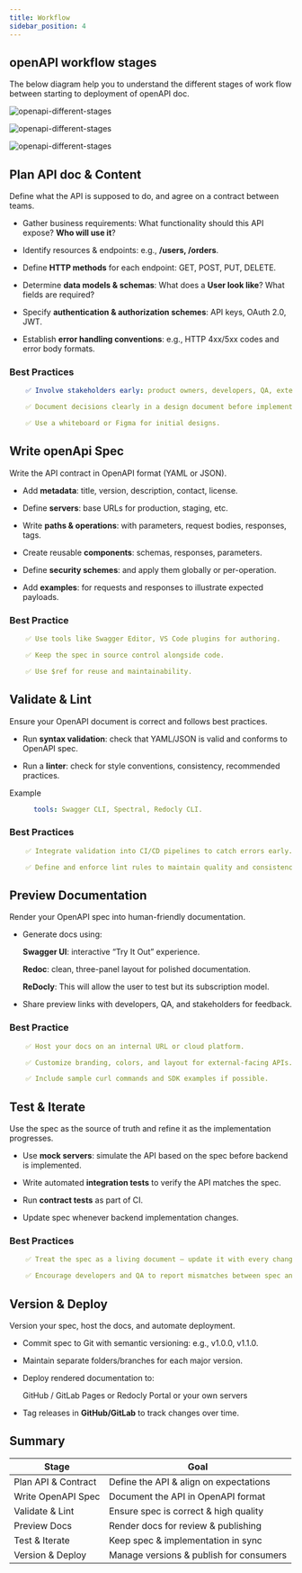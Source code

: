 ```yaml
---
title: Workflow
sidebar_position: 4
---
```


## openAPI workflow stages

The below diagram help you to understand the different stages of work flow between starting to deployment of openAPI doc.

![openapi-different-stages](images/cove-page-image1.png)

![openapi-different-stages](images/openApi-workflow.png)

![openapi-different-stages](images/api-human-6.jpeg)

## Plan API doc & Content

Define what the API is supposed to do, and agree on a contract between teams.

<!-- ### Key activities -->

- Gather business requirements: What functionality should this API expose? **Who will use it**?
- Identify resources & endpoints: e.g., **/users, /orders**.
- Define **HTTP methods** for each endpoint: GET, POST, PUT, DELETE.

- Determine **data models & schemas**: What does a **User look like**? What fields are required?

- Specify **authentication & authorization schemes**: API keys, OAuth 2.0, JWT.

- Establish **error handling conventions**: e.g., HTTP 4xx/5xx codes and error body formats.

### Best Practices

```yaml
    ✅ Involve stakeholders early: product owners, developers, QA, external consumers.

    ✅ Document decisions clearly in a design document before implementing the API.

    ✅ Use a whiteboard or Figma for initial designs.
```

## Write openApi Spec

Write the API contract in OpenAPI format (YAML or JSON).

<!-- ### Key Activities -->

- Add **metadata**: title, version, description, contact, license.

- Define **servers**: base URLs for production, staging, etc.

- Write **paths & operations**: with parameters, request bodies, responses, tags.

- Create reusable **components**: schemas, responses, parameters.

- Define **security schemes**: and apply them globally or per-operation.

- Add **examples**: for requests and responses to illustrate expected payloads.

### Best Practice

```yaml
    ✅ Use tools like Swagger Editor, VS Code plugins for authoring.

    ✅ Keep the spec in source control alongside code.

    ✅ Use $ref for reuse and maintainability.
```

## Validate & Lint

Ensure your OpenAPI document is correct and follows best practices.

- Run **syntax validation**: check that YAML/JSON is valid and conforms to OpenAPI spec.

- Run a **linter**: check for style conventions, consistency, recommended practices.

Example

```yaml
      tools: Swagger CLI, Spectral, Redocly CLI.
```

### Best  Practices

```yaml
    ✅ Integrate validation into CI/CD pipelines to catch errors early.

    ✅ Define and enforce lint rules to maintain quality and consistency.
```

## Preview Documentation

Render your OpenAPI spec into human-friendly documentation.

- Generate docs using:

    **Swagger UI**: interactive “Try It Out” experience.

    **Redoc**: clean, three-panel layout for polished documentation.

    **ReDocly**: This will allow the user to test but its subscription model.

- Share preview links with developers, QA, and stakeholders for feedback.

### Best   Practice

```yaml
    ✅ Host your docs on an internal URL or cloud platform.

    ✅ Customize branding, colors, and layout for external-facing APIs.

    ✅ Include sample curl commands and SDK examples if possible.
```

## Test & Iterate

Use the spec as the source of truth and refine it as the implementation progresses.

- Use **mock servers**: simulate the API based on the spec before backend is implemented.

- Write automated **integration tests** to verify the API matches the spec.

- Run **contract tests** as part of CI.

- Update spec whenever backend implementation changes.

### Best   Practices

```yaml
    ✅ Treat the spec as a living document — update it with every change.

    ✅ Encourage developers and QA to report mismatches between spec and implementation.
```

## Version & Deploy

Version your spec, host the docs, and automate deployment.

- Commit spec to Git with semantic versioning: e.g., v1.0.0, v1.1.0.

- Maintain separate folders/branches for each major version.

- Deploy rendered documentation to:

  GitHub / GitLab Pages or Redocly Portal or your own servers

- Tag releases in **GitHub/GitLab** to track changes over time.

## Summary

| Stage               | Goal                                    |
| ------------------- | --------------------------------------- |
| Plan API & Contract | Define the API & align on expectations  |
| Write OpenAPI Spec  | Document the API in OpenAPI format      |
| Validate & Lint     | Ensure spec is correct & high quality   |
| Preview Docs        | Render docs for review & publishing     |
| Test & Iterate      | Keep spec & implementation in sync      |
| Version & Deploy    | Manage versions & publish for consumers |
